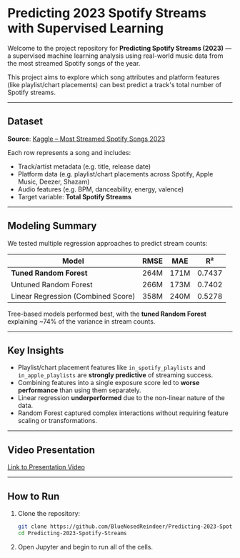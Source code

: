 # Predicting 2023 Spotify Streams with Supervised Learning

Welcome to the project repository for **Predicting Spotify Streams (2023)** — a supervised machine learning analysis using real-world music data from the most streamed Spotify songs of the year.

This project aims to explore which song attributes and platform features (like playlist/chart placements) can best predict a track's total number of Spotify streams.

---

## Dataset

**Source**: [Kaggle – Most Streamed Spotify Songs 2023](https://www.kaggle.com/datasets/nelgiriyewithana/top-spotify-songs-2023)

Each row represents a song and includes:
- Track/artist metadata (e.g. title, release date)
- Platform data (e.g. playlist/chart placements across Spotify, Apple Music, Deezer, Shazam)
- Audio features (e.g. BPM, danceability, energy, valence)
- Target variable: **Total Spotify Streams**

---

## Modeling Summary

We tested multiple regression approaches to predict stream counts:

| Model                               | RMSE           | MAE            | R²     |
|------------------------------------|----------------|----------------|--------|
| **Tuned Random Forest**            | 264M           | 171M           | 0.7437 |
| Untuned Random Forest              | 266M           | 173M           | 0.7402 |
| Linear Regression (Combined Score) | 358M           | 240M           | 0.5278 |

Tree-based models performed best, with the **tuned Random Forest** explaining ~74% of the variance in stream counts.

---

## Key Insights

- Playlist/chart placement features like `in_spotify_playlists` and `in_apple_playlists` are **strongly predictive** of streaming success.
- Combining features into a single exposure score led to **worse performance** than using them separately.
- Linear regression **underperformed** due to the non-linear nature of the data.
- Random Forest captured complex interactions without requiring feature scaling or transformations.

---

## Video Presentation

[Link to Presentation Video](https://youtu.be/1zlfE-fCAOk)

---

## How to Run

1. Clone the repository:
   ```bash
   git clone https://github.com/BlueNosedReindeer/Predicting-2023-Spotify-Streams.git
   cd Predicting-2023-Spotify-Streams

2. Open Jupyter and begin to run all of the cells.
